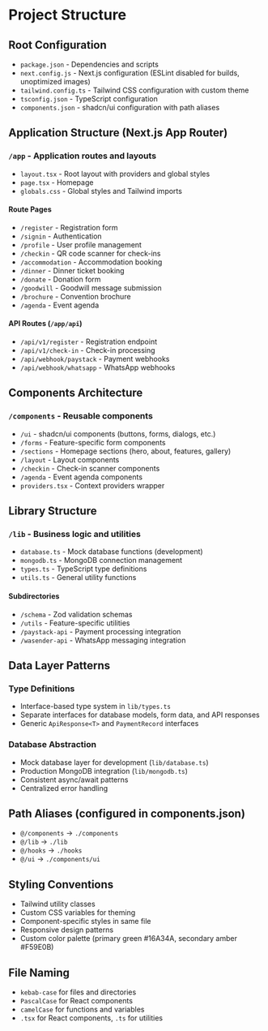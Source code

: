 # Project Structure

## Root Configuration
- `package.json` - Dependencies and scripts
- `next.config.js` - Next.js configuration (ESLint disabled for builds, unoptimized images)
- `tailwind.config.ts` - Tailwind CSS configuration with custom theme
- `tsconfig.json` - TypeScript configuration
- `components.json` - shadcn/ui configuration with path aliases

## Application Structure (Next.js App Router)

### `/app` - Application routes and layouts
- `layout.tsx` - Root layout with providers and global styles
- `page.tsx` - Homepage
- `globals.css` - Global styles and Tailwind imports

#### Route Pages
- `/register` - Registration form
- `/signin` - Authentication
- `/profile` - User profile management
- `/checkin` - QR code scanner for check-ins
- `/accommodation` - Accommodation booking
- `/dinner` - Dinner ticket booking
- `/donate` - Donation form
- `/goodwill` - Goodwill message submission
- `/brochure` - Convention brochure
- `/agenda` - Event agenda

#### API Routes (`/app/api`)
- `/api/v1/register` - Registration endpoint
- `/api/v1/check-in` - Check-in processing
- `/api/webhook/paystack` - Payment webhooks
- `/api/webhook/whatsapp` - WhatsApp webhooks

## Components Architecture

### `/components` - Reusable components
- `/ui` - shadcn/ui components (buttons, forms, dialogs, etc.)
- `/forms` - Feature-specific form components
- `/sections` - Homepage sections (hero, about, features, gallery)
- `/layout` - Layout components
- `/checkin` - Check-in scanner components
- `/agenda` - Event agenda components
- `providers.tsx` - Context providers wrapper

## Library Structure

### `/lib` - Business logic and utilities
- `database.ts` - Mock database functions (development)
- `mongodb.ts` - MongoDB connection management
- `types.ts` - TypeScript type definitions
- `utils.ts` - General utility functions

#### Subdirectories
- `/schema` - Zod validation schemas
- `/utils` - Feature-specific utilities
- `/paystack-api` - Payment processing integration
- `/wasender-api` - WhatsApp messaging integration

## Data Layer Patterns

### Type Definitions
- Interface-based type system in `lib/types.ts`
- Separate interfaces for database models, form data, and API responses
- Generic `ApiResponse<T>` and `PaymentRecord` interfaces

### Database Abstraction
- Mock database layer for development (`lib/database.ts`)
- Production MongoDB integration (`lib/mongodb.ts`)
- Consistent async/await patterns
- Centralized error handling

## Path Aliases (configured in components.json)
- `@/components` → `./components`
- `@/lib` → `./lib`
- `@/hooks` → `./hooks`
- `@/ui` → `./components/ui`

## Styling Conventions
- Tailwind utility classes
- Custom CSS variables for theming
- Component-specific styles in same file
- Responsive design patterns
- Custom color palette (primary green #16A34A, secondary amber #F59E0B)

## File Naming
- `kebab-case` for files and directories
- `PascalCase` for React components
- `camelCase` for functions and variables
- `.tsx` for React components, `.ts` for utilities